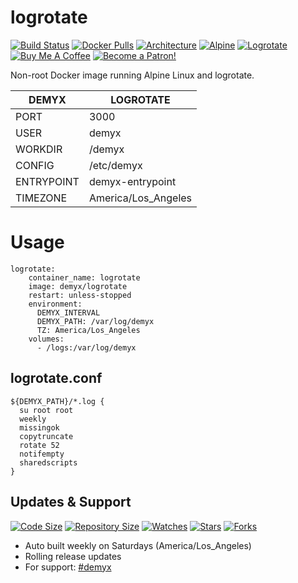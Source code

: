 # logrotate
[![Build Status](https://img.shields.io/travis/demyxco/logrotate?style=flat)](https://travis-ci.org/demyxco/logrotate)
[![Docker Pulls](https://img.shields.io/docker/pulls/demyx/logrotate?style=flat&color=blue)](https://hub.docker.com/r/demyx/logrotate)
[![Architecture](https://img.shields.io/badge/linux-amd64-important?style=flat&color=blue)](https://hub.docker.com/r/demyx/logrotate)
[![Alpine](https://img.shields.io/badge/alpine-3.14.0-informational?style=flat&color=blue)](https://hub.docker.com/r/demyx/logrotate)
[![Logrotate](https://img.shields.io/badge/logrotate-3.18.1-informational?style=flat&color=blue)](https://hub.docker.com/r/demyx/logrotate)
[![Buy Me A Coffee](https://img.shields.io/badge/buy_me_coffee-$5-informational?style=flat&color=blue)](https://www.buymeacoffee.com/VXqkQK5tb)
[![Become a Patron!](https://img.shields.io/badge/become%20a%20patron-$5-informational?style=flat&color=blue)](https://www.patreon.com/bePatron?u=23406156)

Non-root Docker image running Alpine Linux and logrotate.

DEMYX | LOGROTATE
--- | ---
PORT | 3000
USER | demyx
WORKDIR | /demyx
CONFIG | /etc/demyx
ENTRYPOINT | demyx-entrypoint
TIMEZONE | America/Los_Angeles

# Usage
```
logrotate:
    container_name: logrotate
    image: demyx/logrotate
    restart: unless-stopped
    environment:
      DEMYX_INTERVAL
      DEMYX_PATH: /var/log/demyx
      TZ: America/Los_Angeles
    volumes:
      - /logs:/var/log/demyx
```

## logrotate.conf
```
${DEMYX_PATH}/*.log {
  su root root
  weekly
  missingok
  copytruncate
  rotate 52
  notifempty
  sharedscripts
}
```

## Updates & Support
[![Code Size](https://img.shields.io/github/languages/code-size/demyxco/logrotate?style=flat&color=blue)](https://github.com/demyxco/logrotate)
[![Repository Size](https://img.shields.io/github/repo-size/demyxco/logrotate?style=flat&color=blue)](https://github.com/demyxco/logrotate)
[![Watches](https://img.shields.io/github/watchers/demyxco/logrotate?style=flat&color=blue)](https://github.com/demyxco/logrotate)
[![Stars](https://img.shields.io/github/stars/demyxco/logrotate?style=flat&color=blue)](https://github.com/demyxco/logrotate)
[![Forks](https://img.shields.io/github/forks/demyxco/logrotate?style=flat&color=blue)](https://github.com/demyxco/logrotate)

* Auto built weekly on Saturdays (America/Los_Angeles)
* Rolling release updates
* For support: [#demyx](https://webchat.freenode.net/?channel=#demyx)
